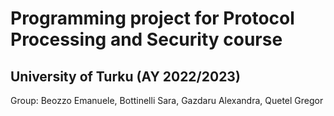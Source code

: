 # Programming project for Protocol Processing and Security course
## University of Turku (AY 2022/2023)

Group: Beozzo Emanuele, Bottinelli Sara, Gazdaru Alexandra, Quetel Gregor